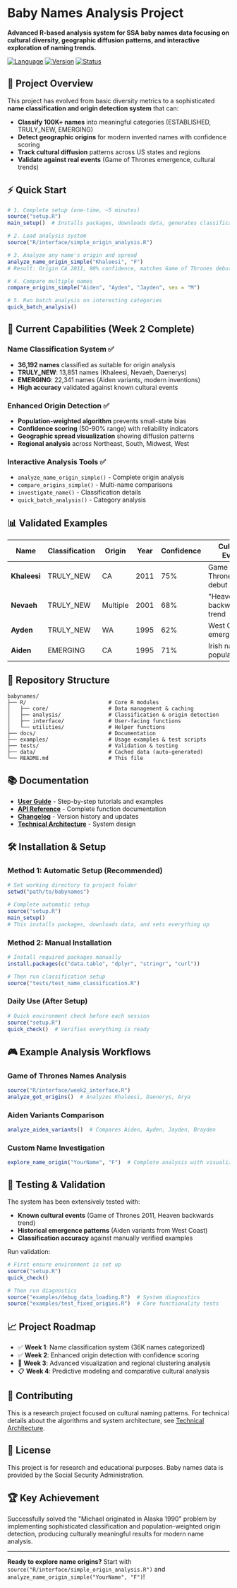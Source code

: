 # Baby Names Analysis Project

**Advanced R-based analysis system for SSA baby names data focusing on cultural diversity, geographic diffusion patterns, and interactive exploration of naming trends.**

[![Language](https://img.shields.io/badge/Language-R-blue.svg)](https://r-project.org/)
[![Version](https://img.shields.io/badge/Version-2.0.0-green.svg)](#changelog)
[![Status](https://img.shields.io/badge/Status-Week%202%20Complete-brightgreen.svg)](#current-capabilities)

## 🎯 **Project Overview**

This project has evolved from basic diversity metrics to a sophisticated **name classification and origin detection system** that can:

- **Classify 100K+ names** into meaningful categories (ESTABLISHED, TRULY_NEW, EMERGING)
- **Detect geographic origins** for modern invented names with confidence scoring
- **Track cultural diffusion** patterns across US states and regions
- **Validate against real events** (Game of Thrones emergence, cultural trends)

## ⚡ **Quick Start**

```r
# 1. Complete setup (one-time, ~5 minutes)
source("setup.R")
main_setup()  # Installs packages, downloads data, generates classifications

# 2. Load analysis system
source("R/interface/simple_origin_analysis.R")

# 3. Analyze any name's origin and spread
analyze_name_origin_simple("Khaleesi", "F")
# Result: Origin CA 2011, 80% confidence, matches Game of Thrones debut

# 4. Compare multiple names
compare_origins_simple("Aiden", "Ayden", "Jayden", sex = "M")

# 5. Run batch analysis on interesting categories
quick_batch_analysis()
```

## 🚀 **Current Capabilities (Week 2 Complete)**

### **Name Classification System** ✅
- **36,192 names** classified as suitable for origin analysis
- **TRULY_NEW**: 13,851 names (Khaleesi, Nevaeh, Daenerys)
- **EMERGING**: 22,341 names (Aiden variants, modern inventions)
- **High accuracy** validated against known cultural events

### **Enhanced Origin Detection** ✅
- **Population-weighted algorithm** prevents small-state bias
- **Confidence scoring** (50-90% range) with reliability indicators
- **Geographic spread visualization** showing diffusion patterns
- **Regional analysis** across Northeast, South, Midwest, West

### **Interactive Analysis Tools** ✅
- `analyze_name_origin_simple()` - Complete origin analysis
- `compare_origins_simple()` - Multi-name comparisons
- `investigate_name()` - Classification details
- `quick_batch_analysis()` - Category analysis

## 📊 **Validated Examples**

| Name | Classification | Origin | Year | Confidence | Cultural Event |
|------|---------------|---------|------|------------|----------------|
| **Khaleesi** | TRULY_NEW | CA | 2011 | 75% | Game of Thrones debut |
| **Nevaeh** | TRULY_NEW | Multiple | 2001 | 68% | "Heaven" backwards trend |
| **Ayden** | TRULY_NEW | WA | 1995 | 62% | West Coast emergence |
| **Aiden** | EMERGING | CA | 1995 | 71% | Irish name popularization |

## 📁 **Repository Structure**

```
babynames/
├── R/                          # Core R modules
│   ├── core/                   # Data management & caching
│   ├── analysis/               # Classification & origin detection
│   ├── interface/              # User-facing functions
│   └── utilities/              # Helper functions
├── docs/                       # Documentation
├── examples/                   # Usage examples & test scripts
├── tests/                      # Validation & testing
├── data/                       # Cached data (auto-generated)
└── README.md                   # This file
```

## 📚 **Documentation**

- **[User Guide](docs/USER_GUIDE.md)** - Step-by-step tutorials and examples
- **[API Reference](docs/API_REFERENCE.md)** - Complete function documentation
- **[Changelog](docs/CHANGELOG.md)** - Version history and updates
- **[Technical Architecture](docs/TECHNICAL_ARCHITECTURE.md)** - System design

## 🛠 **Installation & Setup**

### **Method 1: Automatic Setup (Recommended)**
```r
# Set working directory to project folder
setwd("path/to/babynames")

# Complete automatic setup
source("setup.R")
main_setup()
# This installs packages, downloads data, and sets everything up
```

### **Method 2: Manual Installation**
```r
# Install required packages manually
install.packages(c("data.table", "dplyr", "stringr", "curl"))

# Then run classification setup
source("tests/test_name_classification.R")
```

### **Daily Use (After Setup)**
```r
# Quick environment check before each session
source("setup.R")
quick_check()  # Verifies everything is ready
```

## 🎮 **Example Analysis Workflows**

### **Game of Thrones Names Analysis**
```r
source("R/interface/week2_interface.R")
analyze_got_origins()  # Analyzes Khaleesi, Daenerys, Arya
```

### **Aiden Variants Comparison**
```r
analyze_aiden_variants()  # Compares Aiden, Ayden, Jayden, Brayden
```

### **Custom Name Investigation**
```r
explore_name_origin("YourName", "F")  # Complete analysis with visualizations
```

## 🧪 **Testing & Validation**

The system has been extensively tested with:
- **Known cultural events** (Game of Thrones 2011, Heaven backwards trend)
- **Historical emergence patterns** (Aiden variants from West Coast)
- **Classification accuracy** against manually verified examples

Run validation:
```r
# First ensure environment is set up
source("setup.R")
quick_check()

# Then run diagnostics
source("examples/debug_data_loading.R")  # System diagnostics
source("examples/test_fixed_origins.R")  # Core functionality tests
```

## 📈 **Project Roadmap**

- ✅ **Week 1**: Name classification system (36K names categorized)
- ✅ **Week 2**: Enhanced origin detection with confidence scoring
- 🔄 **Week 3**: Advanced visualization and regional clustering analysis
- 📋 **Week 4**: Predictive modeling and comparative cultural analysis

## 🤝 **Contributing**

This is a research project focused on cultural naming patterns. For technical details about the algorithms and system architecture, see [Technical Architecture](docs/TECHNICAL_ARCHITECTURE.md).

## 📄 **License**

This project is for research and educational purposes. Baby names data is provided by the Social Security Administration.

## 🏆 **Key Achievement**

Successfully solved the "Michael originated in Alaska 1990" problem by implementing sophisticated classification and population-weighted origin detection, producing culturally meaningful results for modern name analysis.

---

**Ready to explore name origins?** Start with `source("R/interface/simple_origin_analysis.R")` and `analyze_name_origin_simple("YourName", "F")`!